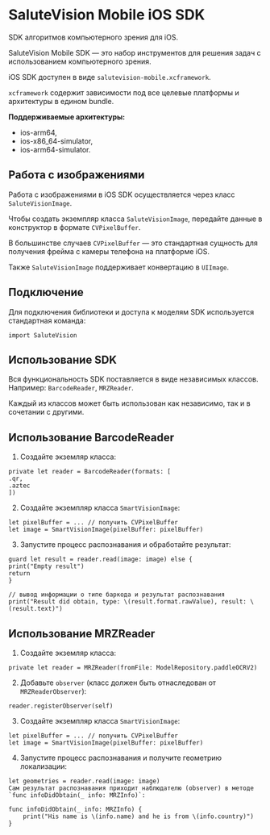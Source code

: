 # SaluteVision Mobile iOS SDK

SDK алгоритмов компьютерного зрения для iOS.

SaluteVision Mobile SDK — это набор инструментов для решения задач с использованием компьютерного зрения.

iOS SDK доступен в виде `salutevision-mobile.xcframework`.

`xcframework` содержит зависимости под все целевые платформы и архитектуры в едином bundle.

**Поддерживаемые архитектуры:**

- ios-arm64,
- ios-x86_64-simulator,
- ios-arm64-simulator.



## Работа с изображениями

Работа с изображениями в iOS SDK осуществляется через класс `SaluteVisionImage`.

Чтобы создать экземпляр класса `SaluteVisionImage`, передайте данные в конструктор в формате `CVPixelBuffer`.

В большинстве случаев `CVPixelBuffer` — это стандартная сущность для получения фрейма с камеры телефона на платформе iOS.

Также `SaluteVisionImage` поддерживает конвертацию в `UIImage`.

## Подключение

Для подключения библиотеки и доступа к моделям SDK используется стандартная команда:

```
import SaluteVision
```

## Использование SDK

Вся функциональность SDK поставляется в виде независимых классов. Например: `BarcodeReader`, `MRZReader`.

Каждый из классов может быть использован как независимо, так и в сочетании с другими. 

## Использование BarcodeReader

1. Создайте экземляр класса:

```
private let reader = BarcodeReader(formats: [
.qr,
.aztec
])
```

2. Создайте экземпляр класса `SmartVisionImage`:

```
let pixelBuffer = ... // получить CVPixelBuffer
let image = SmartVisionImage(pixelBuffer: pixelBuffer)
```

3. Запустите процесс распознавания и обработайте результат:

```
guard let result = reader.read(image: image) else {
print("Empty result")
return
}
 
// вывод информации о типе баркода и результат распознавания
print("Result did obtain, type: \(result.format.rawValue), result: \(result.text)")
```

## Использование MRZReader

1. Создайте экземляр класса:

```
private let reader = MRZReader(fromFile: ModelRepository.paddleOCRV2)
```

2. Добавьте `observer` (класс должен быть отнаследован от `MRZReaderObserver`):

```
reader.registerObserver(self)
```

3. Создайте экземпляр класса `SmartVisionImage`:

```
let pixelBuffer = ... // получить CVPixelBuffer
let image = SmartVisionImage(pixelBuffer: pixelBuffer)
```

4. Запустите процесс распознавания и получите геометрию локализации:

```
let geometries = reader.read(image: image)
Сам результат распознавания приходит наблюдателю (observer) в методе `func infoDidObtain(_ info: MRZInfo)`:

func infoDidObtain(_ info: MRZInfo) {
    print("His name is \(info.name) and he is from \(info.country)")  
}
```

